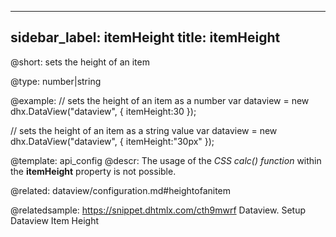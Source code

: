 
---
sidebar_label: itemHeight
title: itemHeight
---          

@short: 
sets the height of an item


@type: number|string

@example: 
// sets the height of an item as a number
var dataview = new dhx.DataView("dataview", { 
    itemHeight:30
});

// sets the height of an item as a string value
var dataview = new dhx.DataView("dataview", { 
    itemHeight:"30px"
});


@template:	api_config
@descr: 
The usage of the *CSS calc() function* within the **itemHeight** property is not possible.

@related: dataview/configuration.md#heightofanitem

@relatedsample: https://snippet.dhtmlx.com/cth9mwrf	Dataview. Setup Dataview Item Height



